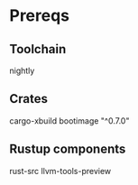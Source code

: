 # Prereqs

## Toolchain
nightly

## Crates
cargo-xbuild
bootimage "^0.7.0"

## Rustup components
rust-src
llvm-tools-preview
